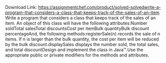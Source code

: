 Download Link: https://assignmentchef.com/product/solved-solvedwrite-a-program-that-considers-a-class-that-keeps-track-of-the-sales-of-an-item
<br>
Write a program that considers a class that keeps track of the sales of an item. An object of this class will have the following attributes:Number soldTotal salesTotal discountsCost per itemBulk quantityBulk discount percentageAnd, the following methods:registerSale(n) records the sale of n items. If n is larger than the bulk quantity, the cost per item will be reduced by the bulk discount.displaySales displays the number sold, the total sales, and total discountDesign and implement the class in Java&#x2122;.Use the appropriate public or private modifiers for the methods and attributes.